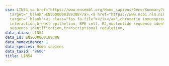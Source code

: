```yaml
---
csv: LIN54,<a href="https://www.ensembl.org/Homo_sapiens/Gene/Summary?db=core;g=ENSG00000189308"
  target="_blank">ENSG00000189308</a>,<a href="https://www.ncbi.nlm.nih.gov/pubmed/22863008"
  target="_blank"><i class="fas fa-file"></i></a>",chromatin immunoprecipitation assay,direct
  interaction,breast epithelium, BPE cell, R2,nucleotide sequence identification,nucleotide
  sequence identification,transcriptional regulation,
data_alias: LIN54
data_id: ENSG00000189308
data_numevidence: 1
data_species: Homo sapiens
data_taxid: '9606'
title: LIN54
---
```

